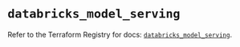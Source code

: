 # `databricks_model_serving`

Refer to the Terraform Registry for docs: [`databricks_model_serving`](https://registry.terraform.io/providers/databricks/databricks/1.42.0/docs/resources/model_serving).
